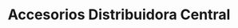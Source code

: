 ---
title: "Accesorios Distribuidora Central"
url: /cordoba/accesorios-distribuidora-central/
shop: teléfono móvil
---